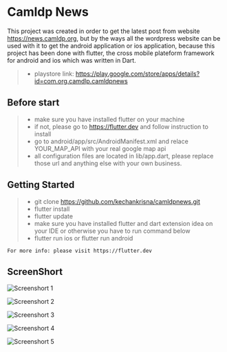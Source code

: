 # Camldp News

This project was created in order to get the latest post from website https://news.camldp.org, but by the ways all the wordpress website can be used with it to get the android application or ios application, because this project has been done with flutter, the cross mobile plateform framework for android and ios which was written in Dart.

> - playstore link: https://play.google.com/store/apps/details?id=com.org.camdlp.camldpnews

## Before start

> - make sure you have installed flutter on your machine
> - if not, please go to https://flutter.dev and follow instruction to install
> - go to android/app/src/AndroidManifest.xml and relace YOUR_MAP_API with your real google map api
> - all configuration files are located in lib/app.dart, please replace those url and anything else with your own business.

## Getting Started

> - git clone https://github.com/kechankrisna/camldpnews.git
> - flutter install 
> - flutter update 
> - make sure you have installed flutter and dart extension idea on your IDE or otherwise you have to run command below
> - flutter run ios or flutter run android

    For more info: please visit https://flutter.dev

## ScreenShort

![Screenshort 1](https://raw.githubusercontent.com/kechankrisna/camldpnews/master/screens/screenshort1.png)

![Screenshort 2](https://raw.githubusercontent.com/kechankrisna/camldpnews/master/screens/screenshort2.png)

![Screenshort 3](https://raw.githubusercontent.com/kechankrisna/camldpnews/master/screens/screenshort3.png)

![Screenshort 4](https://raw.githubusercontent.com/kechankrisna/camldpnews/master/screens/screenshort4.png)

![Screenshort 5](https://raw.githubusercontent.com/kechankrisna/camldpnews/master/screens/screenshort5.png)